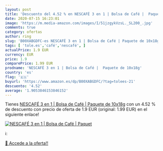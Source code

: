 ```yaml
---
layout: post
title: 'Descuento del 4.52 % en NESCAFÉ 3 en 1 | Bolsa de Café |  Paquet'
date: 2020-07-15 16:23:01
image: 'https://m.media-amazon.com/images/I/51jzgykVzsL._SL200_.jpg'
comments: true
category: ofertas
author: ring
slug: 'B00XABGDFC-es NESCAFÉ 3 en 1 | Bolsa de Café | Paquete de 10x18g'
tags: [ 'tole.es','café','nescafé', ]
actualPrice: 1.9 EUR
currency: EUR
price: 1.9
comparePrice: 1.99 EUR
prodname: 'NESCAFÉ 3 en 1 | Bolsa de Café |  Paquete de 10x18g'
country: 'es'
flag: '🇪🇸'
buyurl: 'https://www.amazon.es/dp/B00XABGDFC/?tag=tolees-21'
descuento: '4.52'
average: '1.9053846153846152'
---
```


Tienes [NESCAFÉ 3 en 1 | Bolsa de Café |  Paquete de 10x18g](https://www.amazon.es/dp/B00XABGDFC/?tag=tolees-21) con un 4.52 % de descuento con precio de oferta de 1.9 EUR (original: 1.99 EUR) en el siguiente enlace!

[![NESCAFÉ 3 en 1 | Bolsa de Café |  Paquet](https://m.media-amazon.com/images/I/51jzgykVzsL._SL200_.jpg)](https://www.amazon.es/dp/B00XABGDFC/?tag=tolees-21)

ℹ️:


[🛒 Accede a la oferta!!](https://www.amazon.es/dp/B00XABGDFC/?tag=tolees-21)
